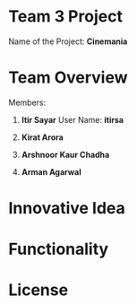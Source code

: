 # Team 3 Project

Name of the Project: **Cinemania**

# Team Overview

Members:

1. **Itir Sayar**
   User Name: **itirsa**

2. **Kirat Arora**

3. **Arshnoor Kaur Chadha**

4. **Arman Agarwal**

# Innovative Idea

# Functionality

# License
